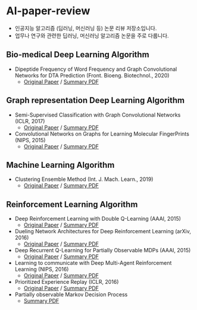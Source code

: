 # AI-paper-review

* 인공지능 알고리즘 (딥러닝, 머신러닝 등) 논문 리뷰 저장소입니다.
* 업무나 연구와 관련한 딥러닝, 머신러닝 알고리즘 논문을 주로 다룹니다.

## Bio-medical Deep Learning Algorithm
* Dipeptide Frequency of Word Frequency and Graph Convolutional Networks for DTA Prediction (Front. Bioeng. Biotechnol., 2020)
  * [Original Paper](https://www.frontiersin.org/articles/10.3389/fbioe.2020.00267/full) / [Summary PDF](https://github.com/ChoTaeheum/AI-paper-review/blob/main/TFIDF-GraphDTA.pdf)
## Graph representation Deep Learning Algorithm
* Semi-Supervised Classification with Graph Convolutional Networks (ICLR, 2017)
  * [Original Paper](https://openreview.net/pdf?id=SJU4ayYgl) / [Summary PDF](https://github.com/ChoTaeheum/AI-paper-review/blob/main/Graph%20convolutional%20NN.pdf)
* Convolutional Networks on Graphs for Learning Molecular FingerPrints (NIPS, 2015)
  * [Original Paper](https://papers.nips.cc/paper/2015/file/f9be311e65d81a9ad8150a60844bb94c-Paper.pdf) / [Summary PDF](https://github.com/ChoTaeheum/AI-paper-review/blob/main/Graph%20convolutional%20NN.pdf)
## Machine Learning Algorithm
* Clustering Ensemble Method (Int. J. Mach. Learn., 2019)
  * [Original Paper](https://link.springer.com/article/10.1007/s13042-017-0756-7) / [Summary PDF](https://github.com/ChoTaeheum/AI-paper-review/blob/main/Adaptive%20clustering%20ensemble.pdf)


## Reinforcement Learning Algorithm
* Deep Reinforcement Learning with Double Q-Learning (AAAI, 2015)
  * [Original Paper](https://arxiv.org/pdf/1509.06461.pdf) / [Summary PDF](https://github.com/ChoTaeheum/AI-paper-review/blob/main/Double%20DQN.pdf)
* Dueling Network Architectures for Deep Reinforcement Learning (arXiv, 2016)
  * [Original Paper](https://arxiv.org/pdf/1511.06581.pdf) / [Summary PDF](https://github.com/ChoTaeheum/AI-paper-review/blob/main/Dueling%20DQN.pdf)
* Deep Recurrent Q-Learning for Partially Observable MDPs (AAAI, 2015)
  * [Original Paper](https://www.aaai.org/ocs/index.php/FSS/FSS15/paper/viewFile/11673/11503) / [Summary PDF](https://github.com/ChoTaeheum/AI-paper-review/blob/main/Multi%20Q%2C%20DQRN.pdf)
* Learning to communicate with Deep Multi-Agent Reinforcement Learning (NIPS, 2016)
  * [Original Paper](https://papers.nips.cc/paper/2016/file/c7635bfd99248a2cdef8249ef7bfbef4-Paper.pdf) / [Summary PDF](https://github.com/ChoTaeheum/AI-paper-review/blob/main/Multi-agent%20RL.pdf)
* Prioritized Experience Replay (ICLR, 2016)
  * [Original Paper](https://arxiv.org/pdf/1511.05952.pdf) / [Summary PDF](https://github.com/ChoTaeheum/AI-paper-review/blob/main/Prioritized%20ER.pdf)
* Partially observable Markov Decision Process
  * [Summary PDF](https://github.com/ChoTaeheum/AI-paper-review/blob/main/POMDP.pdf)

